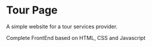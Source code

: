 # Tour Page

A simple website for a tour services provider. 

Complete FrontEnd based on HTML, CSS and Javascript


